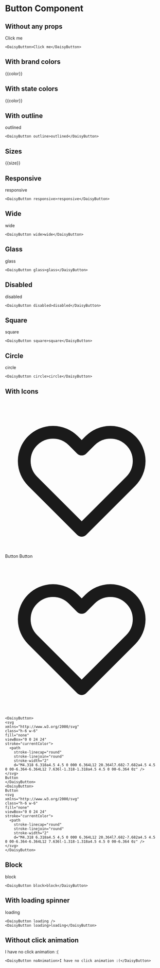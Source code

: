 <script setup lang="ts">
import {DaisyButton, DaisyTabs, DaisyTab} from 'daisy-vue'
import { colorsBrand, colorsState, sizes } from 'daisy-vue/globals'
</script>

# Button Component

## Without any props

<DaisyTabs :type="'lifted'">
  <DaisyTab name="Preview">
    <DaisyButton>Click me</DaisyButton>
  </DaisyTab>
  <DaisyTab name="Code">

```vue
<DaisyButton>Click me</DaisyButton>
```

  </DaisyTab>
</DaisyTabs>

## With brand colors

<DaisyTabs :type="'lifted'">
  <DaisyTab name="Preview">
    <DaisyButton v-for="color in [...colorsBrand, 'ghost', 'link']" :key="color" :color="color">{{color}}</DaisyButton>    
  </DaisyTab>
  <DaisyTab name="Code">
<template v-for="color in [...colorsBrand, 'ghost', 'link']" :key="color">

```vue-vue
<DaisyButton color="{{color}}">{{color}}</DaisyButton>
```

</template>
  </DaisyTab>
</DaisyTabs>

## With state colors

<DaisyTabs :type="'lifted'">
  <DaisyTab name="Preview">
    <DaisyButton v-for="color in colorsState" :key="color" :color="color">{{color}}</DaisyButton>    
  </DaisyTab>
  <DaisyTab name="Code">
<template v-for="color in colorsState" :key="color">

```vue-vue
<DaisyButton color="{{color}}">{{color}}</DaisyButton>
```

</template>
  </DaisyTab>
</DaisyTabs>

## With outline

<DaisyTabs :type="'lifted'">
  <DaisyTab name="Preview">
    <DaisyButton outline>outlined</DaisyButton>    
  </DaisyTab>
  <DaisyTab name="Code">

```vue-vue
<DaisyButton outline>outlined</DaisyButton>
```

  </DaisyTab>
</DaisyTabs>

## Sizes

<DaisyTabs :type="'lifted'">
  <DaisyTab name="Preview">
    <DaisyButton v-for="size in sizes" :key="size" :size="size">{{size}}</DaisyButton>    
  </DaisyTab>
  <DaisyTab name="Code">
<template v-for="size in sizes" :key="size">

```vue-vue
<DaisyButton size="{{size}}">{{size}}</DaisyButton>
```

</template>
  </DaisyTab>
</DaisyTabs>

## Responsive

<DaisyTabs :type="'lifted'">
  <DaisyTab name="Preview">
    <DaisyButton responsive>responsive</DaisyButton>    
  </DaisyTab>
  <DaisyTab name="Code">

```vue-vue
<DaisyButton responsive>responsive</DaisyButton>
```

  </DaisyTab>
</DaisyTabs>

## Wide

<DaisyTabs :type="'lifted'">
  <DaisyTab name="Preview">
    <DaisyButton wide>wide</DaisyButton>    
  </DaisyTab>
  <DaisyTab name="Code">

```vue-vue
<DaisyButton wide>wide</DaisyButton>
```

  </DaisyTab>
</DaisyTabs>

## Glass

<DaisyTabs :type="'lifted'">
  <DaisyTab name="Preview">
    <DaisyButton glass>glass</DaisyButton>    
  </DaisyTab>
  <DaisyTab name="Code">

```vue-vue
<DaisyButton glass>glass</DaisyButton>
```

  </DaisyTab>
</DaisyTabs>

## Disabled

<DaisyTabs :type="'lifted'">
  <DaisyTab name="Preview">
    <DaisyButton disabled>disabled</DaisyButton>    
  </DaisyTab>
  <DaisyTab name="Code">

```vue-vue
<DaisyButton disabled>disabled</DaisyButton>
```

  </DaisyTab>
</DaisyTabs>

## Square

<DaisyTabs :type="'lifted'">
  <DaisyTab name="Preview">
    <DaisyButton square>square</DaisyButton>    
  </DaisyTab>
  <DaisyTab name="Code">

```vue-vue
<DaisyButton square>square</DaisyButton>
```

  </DaisyTab>
</DaisyTabs>

## Circle

<DaisyTabs :type="'lifted'">
  <DaisyTab name="Preview">
    <DaisyButton circle>circle</DaisyButton>    
  </DaisyTab>
  <DaisyTab name="Code">

```vue-vue
<DaisyButton circle>circle</DaisyButton>
```

  </DaisyTab>
</DaisyTabs>

## With Icons

<DaisyTabs :type="'lifted'">
  <DaisyTab name="Preview">
    <DaisyButton>
      <svg
      xmlns="http://www.w3.org/2000/svg"
      class="h-6 w-6"
      fill="none"
      viewBox="0 0 24 24"
      stroke="currentColor">
        <path
          stroke-linecap="round"
          stroke-linejoin="round"
          stroke-width="2"
          d="M4.318 6.318a4.5 4.5 0 000 6.364L12 20.364l7.682-7.682a4.5 4.5 0 00-6.364-6.364L12 7.636l-1.318-1.318a4.5 4.5 0 00-6.364 0z" />
      </svg>
      Button
    </DaisyButton>
    <DaisyButton>
      Button
      <svg
      xmlns="http://www.w3.org/2000/svg"
      class="h-6 w-6"
      fill="none"
      viewBox="0 0 24 24"
      stroke="currentColor">
        <path
          stroke-linecap="round"
          stroke-linejoin="round"
          stroke-width="2"
          d="M4.318 6.318a4.5 4.5 0 000 6.364L12 20.364l7.682-7.682a4.5 4.5 0 00-6.364-6.364L12 7.636l-1.318-1.318a4.5 4.5 0 00-6.364 0z" />
      </svg>
    </DaisyButton>
  </DaisyTab>
  <DaisyTab name="Code">

```vue-vue
<DaisyButton>
<svg
xmlns="http://www.w3.org/2000/svg"
class="h-6 w-6"
fill="none"
viewBox="0 0 24 24"
stroke="currentColor">
  <path
    stroke-linecap="round"
    stroke-linejoin="round"
    stroke-width="2"
    d="M4.318 6.318a4.5 4.5 0 000 6.364L12 20.364l7.682-7.682a4.5 4.5 0 00-6.364-6.364L12 7.636l-1.318-1.318a4.5 4.5 0 00-6.364 0z" />
</svg>
Button
</DaisyButton>
<DaisyButton>
Button
<svg
xmlns="http://www.w3.org/2000/svg"
class="h-6 w-6"
fill="none"
viewBox="0 0 24 24"
stroke="currentColor">
  <path
    stroke-linecap="round"
    stroke-linejoin="round"
    stroke-width="2"
    d="M4.318 6.318a4.5 4.5 0 000 6.364L12 20.364l7.682-7.682a4.5 4.5 0 00-6.364-6.364L12 7.636l-1.318-1.318a4.5 4.5 0 00-6.364 0z" />
</svg>
</DaisyButton>
```

  </DaisyTab>
</DaisyTabs>

## Block

<DaisyTabs :type="'lifted'">
  <DaisyTab name="Preview">
    <DaisyButton block>block</DaisyButton>    
  </DaisyTab>
  <DaisyTab name="Code">

```vue-vue
<DaisyButton block>block</DaisyButton>
```

  </DaisyTab>
</DaisyTabs>

## With loading spinner

<DaisyTabs :type="'lifted'">
  <DaisyTab name="Preview">
    <DaisyButton loading />
    <DaisyButton loading>loading</DaisyButton>    
  </DaisyTab>
  <DaisyTab name="Code">

```vue-vue
<DaisyButton loading />
<DaisyButton loading>loading</DaisyButton>
```

  </DaisyTab>
</DaisyTabs>

## Without click animation

<DaisyTabs :type="'lifted'">
  <DaisyTab name="Preview">
    <DaisyButton no-animation>I have no click animation :(</DaisyButton>
  </DaisyTab>
  <DaisyTab name="Code">

```vue-vue
<DaisyButton noAnimation>I have no click animation :(</DaisyButton>
```

  </DaisyTab>
</DaisyTabs>
